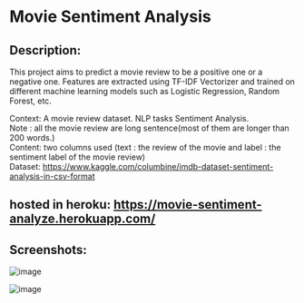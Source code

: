 # Movie Sentiment Analysis

## Description:
This project aims to predict a movie review to be a positive one or a negative one. Features are extracted using TF-IDF Vectorizer and trained on different machine learning models such as Logistic Regression, Random Forest, etc.

Context: A movie review dataset. NLP tasks Sentiment Analysis. <br />
Note : all the movie review are long sentence(most of them are longer than 200 words.) <br />
Content: two columns used (text : the review of the movie and label : the sentiment label of the movie review) <br />
Dataset: https://www.kaggle.com/columbine/imdb-dataset-sentiment-analysis-in-csv-format <br />

## hosted in heroku: https://movie-sentiment-analyze.herokuapp.com/

## Screenshots:

![image](https://user-images.githubusercontent.com/88320170/181906056-bc94b5e6-0f6c-48e1-a3c1-d9cfe12d4c90.png)

![image](https://user-images.githubusercontent.com/88320170/181906011-1f723842-32b4-4274-8679-0d2102108b25.png)


